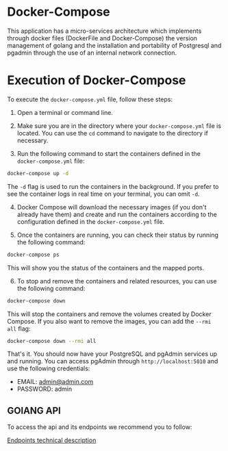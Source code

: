 # Docker-Compose
This application has a micro-services architecture which implements through docker files (DockerFile and Docker-Compose) the version management of golang and the installation and portability of Postgresql and pgadmin through the use of an internal network connection.

# Execution of Docker-Compose

To execute the `docker-compose.yml` file, follow these steps:

1. Open a terminal or command line.

2. Make sure you are in the directory where your `docker-compose.yml` file is located. You can use the `cd` command to navigate to the directory if necessary.

3. Run the following command to start the containers defined in the `docker-compose.yml` file:


```bash
docker-compose up -d
```

The `-d` flag is used to run the containers in the background. If you prefer to see the container logs in real time on your terminal, you can omit `-d`.

4. Docker Compose will download the necessary images (if you don't already have them) and create and run the containers according to the configuration defined in the `docker-compose.yml` file.


5. Once the containers are running, you can check their status by running the following command:

```bash
docker-compose ps
```

This will show you the status of the containers and the mapped ports.

6. To stop and remove the containers and related resources, you can use the following command:

```bash
docker-compose down
```

This will stop the containers and remove the volumes created by Docker Compose. If you also want to remove the images, you can add the `--rmi all` flag:

```bash
docker-compose down --rmi all
```

That's it. You should now have your PostgreSQL and pgAdmin services up and running. You can access pgAdmin through `http://localhost:5010` and use the following credentials:

* EMAIL: admin@admin.com
* PASSWORD: admin

## GOlANG API
To access the api and its endpoints we recommend you to follow:

[Endpoints technical description](Endpoints.md)